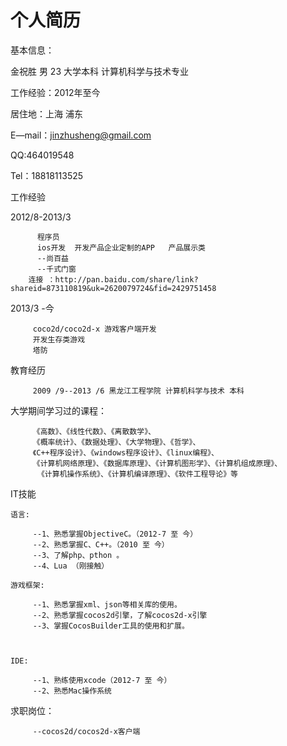 个人简历
===========
基本信息：

 金祝胜  男  23  大学本科  计算机科学与技术专业 
 
 工作经验：2012年至今
 
 居住地：上海 浦东
 
 E—mail：jinzhusheng@gmail.com
 
 QQ:464019548
 
 Tel：18818113525
 
 工作经验
 
 2012/8-2013/3
 
          程序员
          ios开发  开发产品企业定制的APP   产品展示类
          --尚百益
          --千式门窗
        连接 ：http://pan.baidu.com/share/link?shareid=873110819&uk=2620079724&fid=2429751458
  
  
2013/3 -今

         coco2d/coco2d-x 游戏客户端开发
         开发生存类游戏
         塔防
         
教育经历

         2009 /9--2013 /6 黑龙江工程学院 计算机科学与技术 本科

大学期间学习过的课程：

         《高数》、《线性代数》、《离散数学》、
         《概率统计》、《数据处理》、《大学物理》、《哲学》、
         《C++程序设计》、《windows程序设计》、《linux编程》、
         《计算机网络原理》、《数据库原理》、《计算机图形学》、《计算机组成原理》、
          《计算机操作系统》、《计算机编译原理》、《软件工程导论》等

IT技能

    语言:

         --1、熟悉掌握ObjectiveC。（2012-7 至 今）
         --2、熟悉掌握C、C++。（2010 至 今） 
         --3、了解php、pthon 。 
         --4、Lua （刚接触） 

    游戏框架: 

         --1、熟悉掌握xml、json等相关库的使用。 
         --2、熟悉掌握cocos2d引擎，了解cocos2d-x引擎 
         --3、掌握CocosBuilder工具的使用和扩展。 
          


    IDE: 

         --1、熟练使用xcode（2012-7 至 今） 
         --2、熟悉Mac操作系统
 

求职岗位：
          
         --cocos2d/cocos2d-x客户端
